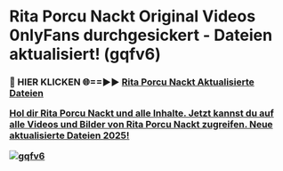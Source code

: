 # Rita Porcu Nackt Original Videos 0nlyFans durchgesickert - Dateien aktualisiert! (gqfv6)

<h3>🔴 HIER KLICKEN 🌐==►► <a href="https://tinyurl.com/h6vf6nb8" rel="nofollow">Rita Porcu Nackt Aktualisierte Dateien

Hol dir Rita Porcu Nackt und alle Inhalte. Jetzt kannst du auf alle Videos und Bilder von Rita Porcu Nackt zugreifen. Neue aktualisierte Dateien 2025!

[![gqfv6](https://i.imgur.com/sD4kR3V.gif)](https://tinyurl.com/h6vf6nb8)
